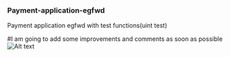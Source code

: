 ### Payment-application-egfwd
Payment application egfwd with test functions(uint test) 

#I am going to add some improvements  and comments as soon as possible
![Alt text](Github/Payment-application-egfwd/FlowChart_Project1.png "FlowChart")



